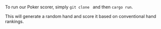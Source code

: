 To run our Poker scorer, simply `git clone ` and then `cargo run`.

This will generate a random hand and score it based on conventional hand rankings.
